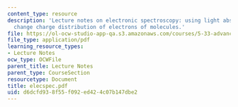 ```yaml
---
content_type: resource
description: 'Lecture notes on electronic spectroscopy: using light absorption to
  change charge distribution of electrons of molecules.'
file: https://ol-ocw-studio-app-qa.s3.amazonaws.com/courses/5-33-advanced-chemical-experimentation-and-instrumentation-fall-2007/d6dcfd938f55f092ed424c07b147dbe2_elecspec.pdf
file_type: application/pdf
learning_resource_types:
- Lecture Notes
ocw_type: OCWFile
parent_title: Lecture Notes
parent_type: CourseSection
resourcetype: Document
title: elecspec.pdf
uid: d6dcfd93-8f55-f092-ed42-4c07b147dbe2
---
```

